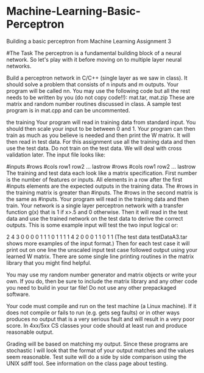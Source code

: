 # Machine-Learning-Basic-Perceptron
Building a basic perceptron from Machine Learning Assignment 3

#The Task
The perceptron is a fundamental building block of a neural network. So let's play with it before moving on to multiple layer neural networks.

Build a perceptron network in C/C++ (single layer as we saw in class). It should solve a problem that consists of n inputs and m outputs. Your program will be called nn. You may use the following code but all the rest needs to be written by you (do not copy code!!): mat.tar, mat.zip These are matrix and random number routines discussed in class. A sample test program is in mat.cpp and can be uncommented.

the training
Your program will read in training data from standard input. You should then scale your input to be between 0 and 1. Your program can then train as much as you believe is needed and then print the W matrix. It will then read in test data. For this assignment use all the training data and then use the test data. Do not train on the test data. We will deal with cross validation later. The input file looks like:

\#inputs
\#rows #cols
row1
row2
 ...
lastrow
\#rows #cols
row1
row2
 ...
lastrow
The training and test data each look like a matrix specification. First number is the number of features or inputs. All elements in a row after the first #inputs elements are the expected outputs in the training data. The #rows in the training matrix is greater than #inputs. The #rows in the second matrix is the same as #inputs. Your program will read in the training data and then train. Your network is a single layer perceptron network with a transfer function g(x) that is 1 if x>.5 and 0 otherwise. Then it will read in the test data and use the trained network on the test data to derive the correct outputs.
This is some example input will test the two input logical or:

2
4 3
0 0 0
0 1 1
1 0 1
1 1 1
4 2
0 0
0 1
1 0
1 1
(The test data testDataA3.tar shows more examples of the input format.)
Then for each test case it will print out on one line the unscaled input test case followed output using your learned W matrix. There are some single line printing routines in the matrix library that you might find helpful.

You may use my random number generator and matrix objects or write your own. If you do, then be sure to include the matrix library and any other code you need to build in your tar file! Do not use any other prepackaged software.

Your code must compile and run on the test machine (a Linux machine). If it does not compile or fails to run (e.g. gets seg faults) or in other ways produces no output that is a very serious fault and will result in a very poor score. In 4xx/5xx CS classes your code should at least run and produce reasonable output.

Grading will be based on matching my output. Since these programs are stochastic I will look that the format of your output matches and the values seem reasonable. Test suite will do a side by side comparison using the UNIX sdiff tool. See information on the class page about testing.
